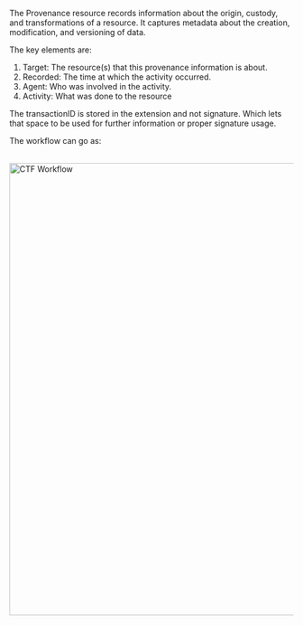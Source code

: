 The Provenance resource records information about the origin, custody, and transformations of a resource. It captures metadata about the creation, modification, and versioning of data.

The key elements are:

1. Target: The resource(s) that this provenance information is about.  
2. Recorded: The time at which the activity occurred.
3. Agent: Who was involved in the activity.
4. Activity: What was done to the resource  

The transactionID is stored in the extension and not signature. Which lets that space to be used for further information or proper signature usage.

The workflow can go as:

<br>
<img src="ctf-example-wf.png" alt="CTF Workflow" style="width: 800px;"/>
<br clear="all"/>
